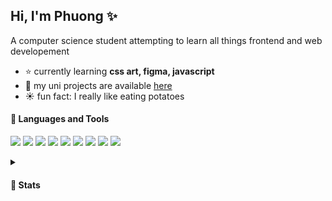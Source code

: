 ## Hi, I'm Phuong ✨
A computer science student attempting to learn all things frontend and web developement
- ⭐ currently learning **css art, figma, javascript**
- 🌙	my uni projects are available [here](https://github.com/stars/phnyn/lists/uni-projects)
- ☀️ fun fact: I really like eating potatoes
<!-- emoji list (https://github.com/ikatyang/emoji-cheat-sheet/blob/master/README.md)-->

#### 🌟  Languages and Tools
<!-- 
https://shields.io/
https://github.com/simple-icons/simple-icons/blob/develop/slugs.md 
https://simpleicons.org/
  <img src="https://img.shields.io/badge/OS-macOS-informational?logo=visual-studio-code&style=flat&labelColor=304467&logoColor=6a89c9&color=6a89c9">
-->
<p>
  <img src="https://img.shields.io/badge/OS-macOS-informational?logo=visual-studio-code&style=flat&labelColor=304467&logoColor=6a89c9&color=6a89c9">
  <img src="https://img.shields.io/badge/Editor-VS_Code-informational?logo=visual-studio-code&style=flat&labelColor=304467&logoColor=6a89c9&color=6a89c9">
  
  <!-- Code -->
  <img src="https://img.shields.io/badge/Code-Java-informational?logo=oracle&style=flat&labelColor=304467&logoColor=6a89c9&color=6a89c9"/> 
  <img src="https://img.shields.io/badge/Code-JavaScript-informational?logo=javascript&style=flat&labelColor=304467&logoColor=6a89c9&color=6a89c9"/> 
  <img src="https://img.shields.io/badge/Code-HTML-informational?logo=html5&style=flat&labelColor=304467&logoColor=6a89c9&color=6a89c9"/> 
  <img src="https://img.shields.io/badge/Code-CSS-informational?logo=css3&style=flat&labelColor=304467&logoColor=bc9dc2&color=6a89c9"/> 
  
  <!-- Frameworks -->
  <img src="https://img.shields.io/badge/FWK-Bootstrap-informational?logo=bootstrap&style=flat&labelColor=304467&logoColor=6a89c9&color=6a89c9"/> 

  <!-- Tools -->
  <img src="https://img.shields.io/badge/Tools-GitHub-informational?logo=github&style=flat&labelColor=304467&logoColor=6a89c9&color=6a89c9"/> 
  <img src="https://img.shields.io/badge/Tools-PS-informational?logo=adobephotoshop&style=flat&labelColor=304467&logoColor=6a89c9&color=6a89c9"/> 
 </p>
 
<details>
  <summary> <h4> 🌟 Stats</h4> </summary>
    <!-- <img align="right" src="https://komarev.com/ghpvc/?username=phnyn&label=Views&color=6a89c9&style=flat" alt="phnyn" /> -->
    <p><img src="https://github-readme-stats.vercel.app/api/top-langs?username=phnyn&show_icons=true&locale=en&layout=compact" alt="phnyn" /></p>
    <p><img src="https://github-readme-stats.vercel.app/api?username=phnyn&show_icons=true&locale=en" alt="phnyn" /></p>
    <p><img src="https://github-readme-streak-stats.herokuapp.com/?user=phnyn&" alt="phnyn" />
</details>
